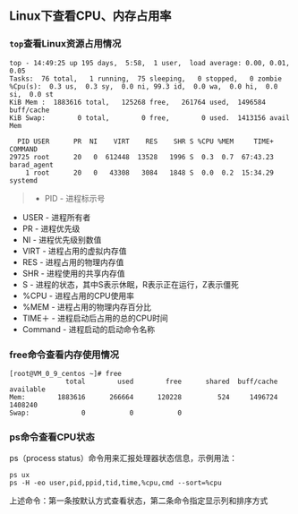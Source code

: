 ## Linux下查看CPU、内存占用率

### `top`查看Linux资源占用情况

```
top - 14:49:25 up 195 days,  5:58,  1 user,  load average: 0.00, 0.01, 0.05
Tasks:  76 total,   1 running,  75 sleeping,   0 stopped,   0 zombie
%Cpu(s):  0.3 us,  0.3 sy,  0.0 ni, 99.3 id,  0.0 wa,  0.0 hi,  0.0 si,  0.0 st
KiB Mem :  1883616 total,   125268 free,   261764 used,  1496584 buff/cache
KiB Swap:        0 total,        0 free,        0 used.  1413156 avail Mem 

  PID USER      PR  NI    VIRT    RES    SHR S %CPU %MEM     TIME+ COMMAND              
29725 root      20   0  612448  13528   1996 S  0.3  0.7  67:43.23 barad_agent          
    1 root      20   0   43308   3084   1848 S  0.0  0.2  15:34.29 systemd              
```

>+ PID - 进程标示号
+ USER - 进程所有者
+ PR - 进程优先级
+ NI - 进程优先级别数值
+ VIRT - 进程占用的虚拟内存值
+ RES - 进程占用的物理内存值
+ SHR - 进程使用的共享内存值
+ S - 进程的状态，其中S表示休眠，R表示正在运行，Z表示僵死
+ %CPU - 进程占用的CPU使用率
+ %MEM - 进程占用的物理内存百分比
+ TIME＋ - 进程启动后占用的总的CPU时间
+ Command - 进程启动的启动命令名称


### free命令查看内存使用情况

```
[root@VM_0_9_centos ~]# free 
              total        used        free      shared  buff/cache   available
Mem:        1883616      266664      120228         524     1496724     1408240
Swap:             0           0           0
```

### ps命令查看CPU状态

ps（process status）命令用来汇报处理器状态信息，示例用法：

```
ps ux
ps -H -eo user,pid,ppid,tid,time,%cpu,cmd --sort=%cpu
```

上述命令：第一条按默认方式查看状态，第二条命令指定显示列和排序方式